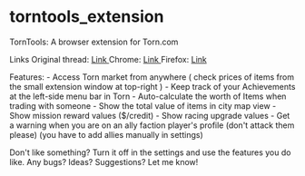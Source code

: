 # torntools_extension
TornTools: A browser extension for Torn.com

Links
Original thread: <a href="https://www.torn.com/forums.php#/p=threads&f=67&t=16054539&b=0&a=0&start=0&to=19000313"> Link </a>
Chrome: <a href="https://chrome.google.com/webstore/detail/torn-tools/hjpaapdjcgbmeikfnahipphknonhlhib"> Link </a>
Firefox: <a href="https://addons.mozilla.org/en-US/firefox/addon/torn-tools/"> Link </a>

Features:
    - Access Torn market from anywhere ( check prices of items from the small extension window at top-right )
    - Keep track of your Achievements at the left-side menu bar in Torn
    - Auto-calculate the worth of Items when trading with someone
    - Show the total value of items in city map view
    - Show mission reward values ($/credit)
    - Show racing upgrade values
    - Get a warning when you are on an ally faction player's profile (don't attack them please) (you have to add allies manually in settings)
    
Don't like something? Turn it off in the settings and use the features you do like.
Any bugs? Ideas? Suggestions? Let me know!

